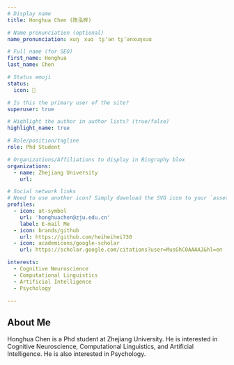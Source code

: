 ```yaml
---
# Display name
title: Honghua Chen (陈泓桦)

# Name pronunciation (optional)
name_pronunciation: xuŋ　xuɑ　tʂʻən tʂʻənxuŋxuɑ 

# Full name (for SEO)
first_name: Honghua
last_name: Chen

# Status emoji
status:
  icon: 🍵

# Is this the primary user of the site?
superuser: true

# Highlight the author in author lists? (true/false)
highlight_name: true

# Role/position/tagline
role: Phd Student

# Organizations/Affiliations to display in Biography blox
organizations:
  - name: Zhejiang University
    url: 

# Social network links
# Need to use another icon? Simply download the SVG icon to your `assets/media/icons/` folder.
profiles:
  - icon: at-symbol
    url: 'honghuachen@zju.edu.cn'
    label: E-mail Me
  - icon: brands/github
    url: https://github.com/heiheihei730
  - icon: academicons/google-scholar
    url: https://scholar.google.com/citations?user=MusGhC0AAAAJ&hl=en

interests:
  - Cognitive Neuroscience
  - Computational Linguistics
  - Artificial Intelligence
  - Psychology

---
```

## About Me

Honghua Chen is a Phd student at Zhejiang University. He is interested in Cognitive Neuroscience, Computational Linguistics, and Artificial Intelligence. He is also interested in Psychology.

